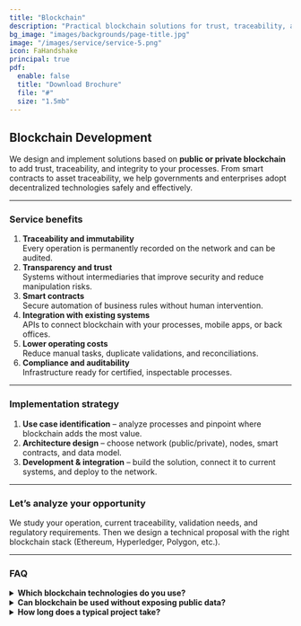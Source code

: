 ```yaml
---
title: "Blockchain"
description: "Practical blockchain solutions for trust, traceability, and integrity across processes."
bg_image: "images/backgrounds/page-title.jpg"
image: "/images/service/service-5.png"
icon: FaHandshake
principal: true
pdf:
  enable: false
  title: "Download Brochure"
  file: "#"
  size: "1.5mb"
---
```

## Blockchain Development

We design and implement solutions based on **public or private blockchain** to add trust, traceability, and integrity to your processes. From smart contracts to asset traceability, we help governments and enterprises adopt decentralized technologies safely and effectively.

---

### Service benefits

1. **Traceability and immutability**  
   Every operation is permanently recorded on the network and can be audited.  
2. **Transparency and trust**  
   Systems without intermediaries that improve security and reduce manipulation risks.  
3. **Smart contracts**  
   Secure automation of business rules without human intervention.  
4. **Integration with existing systems**  
   APIs to connect blockchain with your processes, mobile apps, or back offices.  
5. **Lower operating costs**  
   Reduce manual tasks, duplicate validations, and reconciliations.  
6. **Compliance and auditability**  
   Infrastructure ready for certified, inspectable processes.

---

### Implementation strategy

1. **Use case identification** – analyze processes and pinpoint where blockchain adds the most value.  
2. **Architecture design** – choose network (public/private), nodes, smart contracts, and data model.  
3. **Development & integration** – build the solution, connect it to current systems, and deploy to the network.

---

### Let’s analyze your opportunity

We study your operation, current traceability, validation needs, and regulatory requirements. Then we design a technical proposal with the right blockchain stack (Ethereum, Hyperledger, Polygon, etc.).

---

### FAQ

<details>
<summary><strong>Which blockchain technologies do you use?</strong></summary>

Ethereum, Polygon, Hyperledger Fabric, and Algorand—choosing the network based on transparency needs, gas costs, privacy, and confirmation speed.
</details>

<details>
<summary><strong>Can blockchain be used without exposing public data?</strong></summary>

Yes. We implement private networks or hybrid solutions that store sensitive data off-chain and record only digital fingerprints (hashes) on-chain.
</details>

<details>
<summary><strong>How long does a typical project take?</strong></summary>

Simple cases (like asset registry or digital certificates) can be ready in 4–6 weeks. More complex projects with smart contracts and multiple integrations take 2–3 months.
</details>
